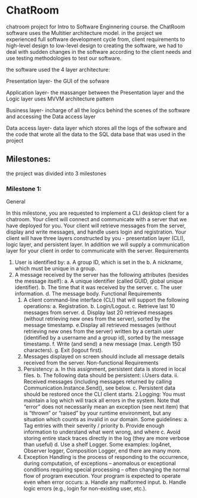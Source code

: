 # ChatRoom

chatroom project for Intro to Software Enginnering course. the ChatRoom software uses the Multitier architecture model. in the project we experienced full software development cycle from, client requirements to high-level design to low-level design to creating the software, we had to deal with sudden changes in the software according to the client needs and use testing methodologies to test our software.

the software used the 4 layer architecture:

Presentation layer- the GUI of the sofware

Application layer- the massanger between the Presentation layer and the Logic layer uses MVVM architecture pattern

Business layer- incharge of all the logics behind the scenes of the software and accessing the Data access layer

Data access layer- data layer which stores all the logs of the software and the code that wrote all the data to the SQL data base that was used in the project
## Milestones:

the project was divided into 3 milestones
### Milestone 1:
General

In this milestone, you are requested to implement a CLI desktop client for a chatroom. Your client will connect and communicate with a server that we have deployed for you. Your client will retrieve messages from the server, display and write messages, and handle users login and registration. Your client will have three layers constructed by you - presentation layer (CLI), logic layer, and persistent layer. In addition we will supply a communication layer for your client in order to communicate with the server.
Requirements

1. User is identified by:
	a. A group ID, which is set in the 
	b. A nickname, which must be unique in a group.
2. A message received by the server has the following attributes (besides the message itself):
	a. A unique identifier (called GUID, global unique identifier).
	b. The time that it was received by the server.
	c. The user information.
	d. The message body.
Functional Requirements
	1. A client command-line interface (CLI) that will support the following operations:
		a. Registration.
		b. Login/Logout.
		c. Retrieve last 10 messages from server.
		d. Display last 20 retrieved messages (without retrieving new ones from the server), sorted by the message timestamp.
		e.Display all retrieved messages (without retrieving new ones from the server) written by a certain user (identified by a username and a group id), sorted by the message timestamp.
		f. Write (and send) a new message (max. Length 150 characters).
		g. Exit (logout first).
	2. Messages displayed on screen should include all message details received from the server.
Non-functional Requirements
	1. Persistency:
		a. In this assignment, persistent data is stored in local files.
		b. The following data should be persistent:
			i.Users data.
			ii. Received messages (including messages returned by calling Communication.Instance.Send(), see below.
		c. Persistent data should be restored once the CLI client starts.
	2.Logging:
		You must maintain a log which will track all errors in the system. Note that “error” does not necessarily mean an exception (see next item) that is “thrown” or “raised” by your runtime environment, but any situation which counts as invalid in our domain. Some guidelines:
		a. Tag entries with their severity / priority
		b. Provide enough information to understand what went wrong, and where
		c. Avoid storing entire stack traces directly in the log (they are more verbose than useful)
		d. Use a shelf Logger. Some
		examples:
		log4net, Observer logger, Composition Logger, end there are many more.
	3. Exception Handling is the process of responding to the occurrence, during computation, of exceptions – anomalous or exceptional conditions requiring special processing – often changing the normal flow of program execution. Your program is expected to operate even when error occurs:
		a. Handle any malformed input.
		b. Handle logic errors (e.g., login for non-existing user, etc.).
